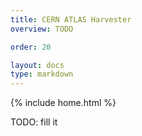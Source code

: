 ```yaml
---
title: CERN ATLAS Harvester
overview: TODO

order: 20

layout: docs
type: markdown
---
```

{% include home.html %}

TODO: fill it
